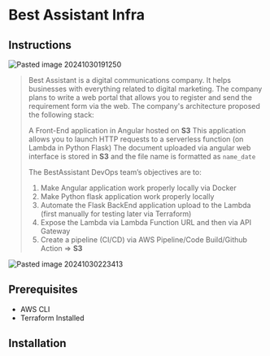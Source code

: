# Best Assistant Infra

## Instructions

![Pasted image 20241030191250](https://github.com/user-attachments/assets/32c4a0b2-cfc5-418e-a0f6-1a4e12d6f01f)

> Best Assistant is a digital communications company. It helps businesses with everything related to digital marketing. The company plans to write a web portal that allows you to register and send the requirement form via the web. The company's architecture proposed the following stack:
>
> A Front-End application in Angular hosted on **S3**
> This application allows you to launch HTTP requests to a serverless function (on Lambda in Python Flask)
> The document uploaded via angular web interface is stored in **S3** and the file name is formatted as `name_date`
>
>The BestAssistant DevOps team’s objectives are to:
>
> 1. Make Angular application work properly locally via Docker
> 2. Make Python flask application work properly locally
> 3. Automate the Flask BackEnd application upload to the Lambda (first manually for testing later via Terraform)
> 4. Expose the Lambda via Lambda Function URL and then via API Gateway
> 5. Create a pipeline (CI/CD) via AWS Pipeline/Code Build/Github Action => **S3**

![Pasted image 20241030223413](https://github.com/user-attachments/assets/79f23aae-b806-4c4b-b083-30dd9fe8977c)

## Prerequisites

- AWS CLI
- Terraform Installed

## Installation
